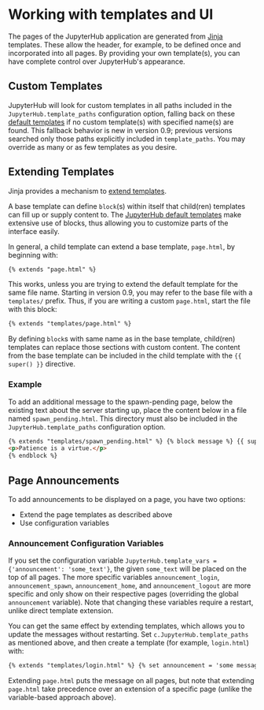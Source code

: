 # Working with templates and UI

The pages of the JupyterHub application are generated from
[Jinja](https://jinja.palletsprojects.com/en/3.1.x/) templates. These allow the header, for
example, to be defined once and incorporated into all pages. By providing
your own template(s), you can have complete control over JupyterHub's
appearance.

## Custom Templates

JupyterHub will look for custom templates in all paths included in the
`JupyterHub.template_paths` configuration option, falling back on these
[default templates](https://github.com/jupyterhub/jupyterhub/tree/HEAD/share/jupyterhub/templates)
if no custom template(s) with specified name(s) are found. This fallback
behavior is new in version 0.9; previous versions searched only those paths
explicitly included in `template_paths`. You may override as many
or as few templates as you desire.

## Extending Templates

Jinja provides a mechanism to [extend templates](https://jinja.palletsprojects.com/en/3.0.x/templates/#template-inheritance).

A base template can define `block`(s) within itself that child(ren) templates can fill up or
supply content to. The
[JupyterHub default templates](https://github.com/jupyterhub/jupyterhub/tree/HEAD/share/jupyterhub/templates)
make extensive use of blocks, thus allowing you to customize parts of the
interface easily.

In general, a child template can extend a base template, `page.html`, by beginning with:

```html
{% extends "page.html" %}
```

This works, unless you are trying to extend the default template for the same
file name. Starting in version 0.9, you may refer to the base file with a
`templates/` prefix. Thus, if you are writing a custom `page.html`, start the
file with this block:

```html
{% extends "templates/page.html" %}
```

By defining `block`s with same name as in the base template, child(ren) templates
can replace those sections with custom content. The content from the base
template can be included in the child template with the `{{ super() }}` directive.

### Example

To add an additional message to the spawn-pending page, below the existing
text about the server starting up, place the content below in a file named
`spawn_pending.html`. This directory must also be included in the
`JupyterHub.template_paths` configuration option.

```html
{% extends "templates/spawn_pending.html" %} {% block message %} {{ super() }}
<p>Patience is a virtue.</p>
{% endblock %}
```

## Page Announcements

To add announcements to be displayed on a page, you have two options:

- Extend the page templates as described above
- Use configuration variables

### Announcement Configuration Variables

If you set the configuration variable `JupyterHub.template_vars = {'announcement': 'some_text'}`, the given `some_text` will be placed on
the top of all pages. The more specific variables
`announcement_login`, `announcement_spawn`, `announcement_home`, and
`announcement_logout` are more specific and only show on their
respective pages (overriding the global `announcement` variable).
Note that changing these variables require a restart, unlike direct
template extension.

You can get the same effect by extending templates, which allows you
to update the messages without restarting. Set
`c.JupyterHub.template_paths` as mentioned above, and then create a
template (for example, `login.html`) with:

```html
{% extends "templates/login.html" %} {% set announcement = 'some message' %}
```

Extending `page.html` puts the message on all pages, but note that
extending `page.html` take precedence over an extension of a specific
page (unlike the variable-based approach above).
